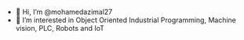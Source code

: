 - 👋 Hi, I’m @mohamedazimal27
- 👀 I’m interested in Object Oriented Industrial Programming, Machine vision, PLC, Robots and IoT


<!---
mohamedazimal27/mohamedazimal27 is a ✨ special ✨ repository because its `README.md` (this file) appears on your GitHub profile.
You can click the Preview link to take a look at your changes.
--->

